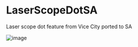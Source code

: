 # LaserScopeDotSA
 Laser scope dot feature from Vice City ported to SA

![image](https://github.com/TheArtemMaps/LaserScopeDotSA/assets/91487356/abc8cf96-417c-48c5-b868-5c03c74fd0cf)


